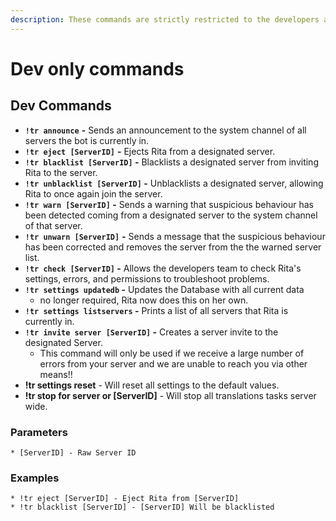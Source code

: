```yaml
---
description: These commands are strictly restricted to the developers and Bot owners
---
```


# Dev only commands

## Dev Commands

* **`!tr announce`** **-** Sends an announcement to the system channel of all servers the bot is currently in.
* **`!tr eject [ServerID]`** **-** Ejects Rita from a designated server.
* **`!tr blacklist [ServerID]` -** Blacklists a designated server from inviting Rita to the server.
* **`!tr unblacklist [ServerID]` -** Unblacklists a designated server, allowing Rita to once again join the server.
* **`!tr warn [ServerID]` -** Sends a warning that suspicious behaviour has been detected coming from a designated server to the system channel of that server.
* **`!tr unwarn [ServerID]`** **-** Sends a message that the suspicious behaviour has been corrected and removes the server from the the warned server list.
* **`!tr check [ServerID]` -** Allows the developers team to check Rita's settings, errors, and permissions to troubleshoot problems.
* **`!tr settings updatedb` -** Updates the Database with all current data
  * no longer required, Rita now does this on her own.
* **`!tr settings listservers` -** Prints a list of all servers that Rita is currently in.
* **`!tr invite server [ServerID]` -** Creates a server invite to the designated Server.
  * This command will only be used if we receive a large number of errors from your server and we are unable to reach you via other means!!
* **!tr settings reset** - Will reset all settings to the default values.
* **!tr stop for server or \[ServerID]** - Will stop all translations tasks server wide.

### **Parameters**

```
* [ServerID] - Raw Server ID
```

### Examples

```
* !tr eject [ServerID] - Eject Rita from [ServerID]
* !tr blacklist [ServerID] - [ServerID] Will be blacklisted
```
